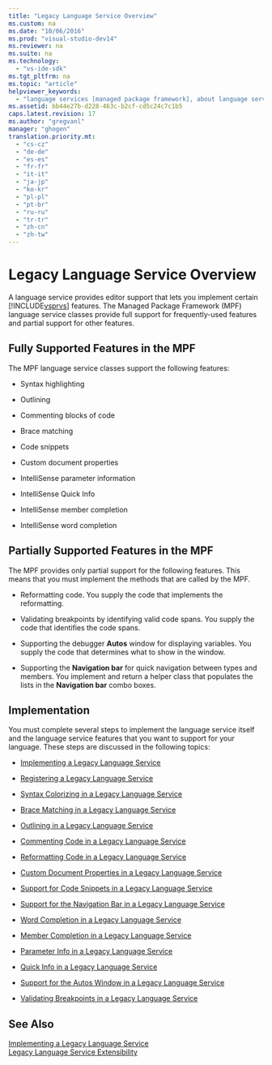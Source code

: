 ```yaml
---
title: "Legacy Language Service Overview"
ms.custom: na
ms.date: "10/06/2016"
ms.prod: "visual-studio-dev14"
ms.reviewer: na
ms.suite: na
ms.technology: 
  - "vs-ide-sdk"
ms.tgt_pltfrm: na
ms.topic: "article"
helpviewer_keywords: 
  - "language services [managed package framework], about language services"
ms.assetid: bb44e27b-d228-463c-b2cf-cd5c24c7c1b5
caps.latest.revision: 17
ms.author: "gregvanl"
manager: "ghogen"
translation.priority.mt: 
  - "cs-cz"
  - "de-de"
  - "es-es"
  - "fr-fr"
  - "it-it"
  - "ja-jp"
  - "ko-kr"
  - "pl-pl"
  - "pt-br"
  - "ru-ru"
  - "tr-tr"
  - "zh-cn"
  - "zh-tw"
---
```

# Legacy Language Service Overview
A language service provides editor support that lets you implement certain [!INCLUDE[vsprvs](../codequality/includes/vsprvs_md.md)] features. The Managed Package Framework (MPF) language service classes provide full support for frequently-used features and partial support for other features.  
  
## Fully Supported Features in the MPF  
 The MPF language service classes support the following features:  
  
-   Syntax highlighting  
  
-   Outlining  
  
-   Commenting blocks of code  
  
-   Brace matching  
  
-   Code snippets  
  
-   Custom document properties  
  
-   IntelliSense parameter information  
  
-   IntelliSense Quick Info  
  
-   IntelliSense member completion  
  
-   IntelliSense word completion  
  
## Partially Supported Features in the MPF  
 The MPF provides only partial support for the following features. This means that you must implement the methods that are called by the MPF.  
  
-   Reformatting code. You supply the code that implements the reformatting.  
  
-   Validating breakpoints by identifying valid code spans. You supply the code that identifies the code spans.  
  
-   Supporting the debugger **Autos** window for displaying variables. You supply the code that determines what to show in the window.  
  
-   Supporting the **Navigation bar** for quick navigation between types and members. You implement and return a helper class that populates the lists in the **Navigation bar** combo boxes.  
  
## Implementation  
 You must complete several steps to implement the language service itself and the language service features that you want to support for your language. These steps are discussed in the following topics:  
  
-   [Implementing a Legacy Language Service](../extensibility/implementing-a-legacy-language-service2.md)  
  
-   [Registering a Legacy Language Service](../extensibility/registering-a-legacy-language-service1.md)  
  
-   [Syntax Colorizing in a Legacy Language Service](../extensibility/syntax-colorizing-in-a-legacy-language-service.md)  
  
-   [Brace Matching in a Legacy Language Service](../extensibility/brace-matching-in-a-legacy-language-service.md)  
  
-   [Outlining in a Legacy Language Service](../extensibility/outlining-in-a-legacy-language-service.md)  
  
-   [Commenting Code in a Legacy Language Service](../extensibility/commenting-code-in-a-legacy-language-service.md)  
  
-   [Reformatting Code in a Legacy Language Service](../extensibility/reformatting-code-in-a-legacy-language-service.md)  
  
-   [Custom Document Properties in a Legacy Language Service](../extensibility/custom-document-properties-in-a-legacy-language-service.md)  
  
-   [Support for Code Snippets in a Legacy Language Service](../extensibility/support-for-code-snippets-in-a-legacy-language-service.md)  
  
-   [Support for the Navigation Bar in a Legacy Language Service](../extensibility/support-for-the-navigation-bar-in-a-legacy-language-service.md)  
  
-   [Word Completion in a Legacy Language Service](../extensibility/word-completion-in-a-legacy-language-service.md)  
  
-   [Member Completion in a Legacy Language Service](../extensibility/member-completion-in-a-legacy-language-service.md)  
  
-   [Parameter Info in a Legacy Language Service](../extensibility/parameter-info-in-a-legacy-language-service2.md)  
  
-   [Quick Info in a Legacy Language Service](../extensibility/quick-info-in-a-legacy-language-service.md)  
  
-   [Support for the Autos Window in a Legacy Language Service](../extensibility/support-for-the-autos-window-in-a-legacy-language-service.md)  
  
-   [Validating Breakpoints in a Legacy Language Service](../extensibility/validating-breakpoints-in-a-legacy-language-service.md)  
  
## See Also  
 [Implementing a Legacy Language Service](../extensibility/implementing-a-legacy-language-service1.md)   
 [Legacy Language Service Extensibility](../extensibility/legacy-language-service-extensibility.md)